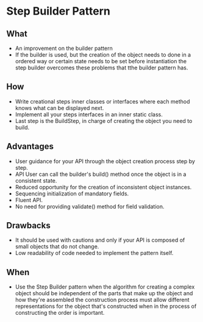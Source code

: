 # Step Builder Pattern

## What

- An improvement on the builder pattern
- If the builder is used, but the creation of the object needs to done in a ordered way or certain state needs to be set before instantiation the step builder overcomes these problems that tthe builder pattern has.

## How

- Write creational steps inner classes or interfaces where each method knows what can be displayed next.
- Implement all your steps interfaces in an inner static class.
- Last step is the BuildStep, in charge of creating the object you need to build.

## Advantages

- User guidance for your API through the object creation process step by step.
- API User can call the builder's build() method once the object is in a consistent state.
- Reduced opportunity for the creation of inconsistent object instances.
- Sequencing initialization of mandatory fields.
- Fluent API.
- No need for providing validate() method for field validation.

## Drawbacks

- It should be used with cautions and only if your API is composed of small objects that do not change.
- Low readability of code needed to implement the pattern itself.

## When

- Use the Step Builder pattern when the algorithm for creating a complex object should be independent of the parts that make up the object and how they're assembled the construction process must allow different representations for the object that's constructed when in the process of constructing the order is important.
